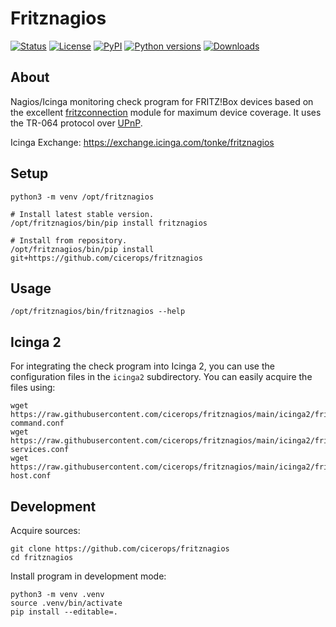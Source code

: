 # Fritznagios

[![Status](https://img.shields.io/pypi/status/fritznagios.svg?style=flat-square)](https://pypi.org/project/fritznagios/)
[![License](https://img.shields.io/github/license/cicerops/fritznagios.svg?style=flat-square)](https://github.com/cicerops/fritznagios/blob/main/LICENSE)
[![PyPI](https://img.shields.io/pypi/v/fritznagios.svg?style=flat-square)](https://pypi.org/project/fritznagios/)
[![Python versions](https://img.shields.io/pypi/pyversions/fritznagios.svg?style=flat-square)](https://pypi.org/project/fritznagios/)
[![Downloads](https://img.shields.io/pypi/dm/fritznagios.svg?style=flat-square)](https://pypi.org/project/fritznagios/)

## About

Nagios/Icinga monitoring check program for FRITZ!Box devices based on the
excellent [fritzconnection] module for maximum device coverage. It uses
the TR-064 protocol over [UPnP].

Icinga Exchange: https://exchange.icinga.com/tonke/fritznagios

[fritzconnection]: https://github.com/kbr/fritzconnection
[UPnP]: https://en.wikipedia.org/wiki/Universal_Plug_and_Play

## Setup

    python3 -m venv /opt/fritznagios

    # Install latest stable version.
    /opt/fritznagios/bin/pip install fritznagios

    # Install from repository.
    /opt/fritznagios/bin/pip install git+https://github.com/cicerops/fritznagios

## Usage

    /opt/fritznagios/bin/fritznagios --help

## Icinga 2

For integrating the check program into Icinga 2, you can use the
configuration files in the `icinga2` subdirectory. You can easily
acquire the files using:

    wget https://raw.githubusercontent.com/cicerops/fritznagios/main/icinga2/fritznagios-command.conf
    wget https://raw.githubusercontent.com/cicerops/fritznagios/main/icinga2/fritznagios-services.conf
    wget https://raw.githubusercontent.com/cicerops/fritznagios/main/icinga2/fritznagios-host.conf

## Development

Acquire sources:

    git clone https://github.com/cicerops/fritznagios
    cd fritznagios

Install program in development mode:

    python3 -m venv .venv
    source .venv/bin/activate
    pip install --editable=.
